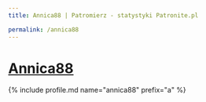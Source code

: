 ```yaml
---
title: Annica88 | Patromierz - statystyki Patronite.pl

permalink: /annica88
---
```


# [Annica88](https://patronite.pl/annica88)

{% include profile.md name="annica88" prefix="a" %}
